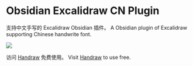 # Obsidian Excalidraw CN Plugin

支持中文手写的 Excalidraw Obsidian 插件。
A Obsidian plugin of Excalidraw supporting Chinese handwrite font.

![](https://camo.githubusercontent.com/e96fc81b41a72f4f82f00af4fc58b47278bdedcc0c61d7c4591df26b809eb4d4/68747470733a2f2f696d672e616c6963646e2e636f6d2f696d6765787472612f69342f4f31434e30316a36696636373146414a5569345746574f5f2121363030303030303030303434362d322d7470732d323435382d3539332e706e67)

访问 [Handraw](https://handraw.top/) 免费使用。
Visit [Handraw](https://handraw.top/) to use free.

